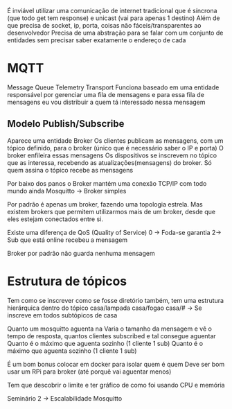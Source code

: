 É inviável utilizar uma comunicação de internet tradicional que é síncrona (que todo get tem response) e unicast (vai para apenas 1 destino)
	Além de que precisa de socket, ip, porta, coisas não fáceis/transparentes ao desenvolvedor
Precisa de uma abstração para se falar com um conjunto de entidades sem precisar saber exatamente o endereço de cada

# MQTT
Message Queue Telemetry Transport 
Funciona baseado em uma entidade responsável por gerenciar uma fila de mensagens e para essa fila de mensagens eu vou distribuir a quem tá interessado nessa mensagem

## Modelo Publish/Subscribe
Aparece uma entidade Broker
	Os clientes publicam as mensagens, com um tópico definido, para o broker (único que é necessário saber o IP e porta)
	O broker enfileira essas mensagens
	Os dispositivos se inscrevem no tópico que as interessa, recebendo as atualizações(mensagens) do broker. 
	Só quem assina o tópico recebe as mensagens
	
Por baixo dos panos o Broker mantém uma conexão TCP/IP com todo mundo ainda
Mosquitto -> Broker simples

Por padrão é apenas um broker, fazendo uma topologia estrela. Mas existem brokers que permitem utilizarmos mais de um broker, desde que eles estejam conectados entre si.

Existe uma diferença de QoS (Quality of Service) 
0 -> Foda-se garantia
2-> Sub que está online recebeu a mensagem

Broker por padrão não guarda nenhuma mensagem
# Estrutura de tópicos
Tem como se inscrever como se fosse diretório também, tem uma estrutura hierárquica dentro do tópico
casa/lampada
casa/fogao
casa/# -> Se inscreve em todos subtópicos de casa

Quanto um mosquitto aguenta na
Varia o tamanho da mensagem e vê o tempo de resposta, quantos clientes subscribed e tal consegue aguentar
	Quanto é o máximo que aguenta sozinho (1 cliente 1 sub)
	Quanto é o máximo que aguenta sozinho (1 cliente 1 sub)

É um bom bonus colocar em docker para isolar quem é quem
Deve ser bom usar um RPi para broker (até porquê vai aguentar menos)

Tem que descobrir o limite e ter gráfico de como foi usando CPU e memória

Seminário 2 -> Escalabilidade Mosquitto

